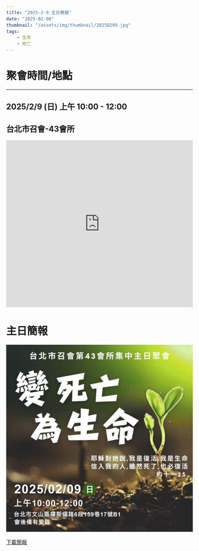 ```yaml
---
title: "2025-2-9 主日簡報"
date: "2025-02-08"
thumbnail: "/assets/img/thumbnail/20250209.jpg"
tags:
    - 生命
    - 死亡
---
```


# 聚會時間/地點
___

## 2025/2/9 (日) 上午 10:00 - 12:00

## 台北市召會-43會所
<iframe src="https://www.google.com/maps/embed?pb=!1m18!1m12!1m3!1d1861.018064677444!2d121.54127558199755!3d24.99750156997027!2m3!1f0!2f0!3f0!3m2!1i1024!2i768!4f13.1!3m3!1m2!1s0x3442aa037a04bf63%3A0xca07e92f33867207!2z5Y-w5YyX5biC5Y-s5pyD56ys5Zub5Y2B5LiJ6IGa5pyD5omA!5e0!3m2!1szh-TW!2stw!4v1729835929402!5m2!1szh-TW!2stw" width="100%" height="450" style="border:0;" allowfullscreen="" loading="lazy" referrerpolicy="no-referrer-when-downgrade"></iframe>

# 主日簡報

<img src="/assets/img/thumbnail/20250209.jpg" alt="變死亡為生命" style="box-shadow: 5px 5px 10px \#888;">

<a href="../../assets/docs/20250209.pdf" download="20250209主日簡報.pdf">下載簡報</a>

<object data="../../assets/docs/20250209.pdf" width="100%" height="1000" type='application/pdf'></object>